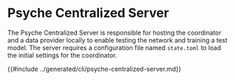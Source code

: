 # Psyche Centralized Server  

The Psyche Centralized Server is responsible for hosting the coordinator and a data provider locally to enable testing the network and training a test model. The server requires a configuration file named `state.toml` to load the initial settings for the coordinator.  

{{#include ../generated/cli/psyche-centralized-server.md}}
